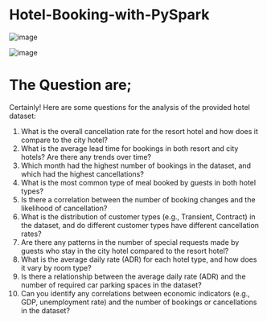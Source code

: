 # Hotel-Booking-with-PySpark

![image](https://github.com/Akashpandey1507/Hotel-Booking-with-PySpark/assets/124170332/444cc50e-8e83-461c-a83d-d669cdf337b8)

![image](https://github.com/Akashpandey1507/Hotel-Booking-with-PySpark/assets/124170332/2501a320-7e12-4b94-b0f3-124f005e1db0)


# The Question are;

Certainly! Here are some questions for the analysis of the provided hotel dataset:

1. What is the overall cancellation rate for the resort hotel and how does it compare to the city hotel?
2. What is the average lead time for bookings in both resort and city hotels? Are there any trends over time?
3. Which month had the highest number of bookings in the dataset, and which had the highest cancellations?
4. What is the most common type of meal booked by guests in both hotel types?
5. Is there a correlation between the number of booking changes and the likelihood of cancellation?
6. What is the distribution of customer types (e.g., Transient, Contract) in the dataset, and do different customer types have different cancellation rates?
7. Are there any patterns in the number of special requests made by guests who stay in the city hotel compared to the resort hotel?
8. What is the average daily rate (ADR) for each hotel type, and how does it vary by room type?
9. Is there a relationship between the average daily rate (ADR) and the number of required car parking spaces in the dataset?
10. Can you identify any correlations between economic indicators (e.g., GDP, unemployment rate) and the number of bookings or cancellations in the dataset?
